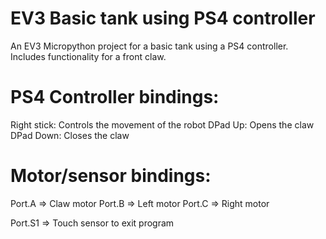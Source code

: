 # EV3 Basic tank using PS4 controller
An EV3 Micropython project for a basic tank using a PS4 controller. Includes functionality for a front claw.

# PS4 Controller bindings:

Right stick: Controls the movement of the robot
DPad Up: Opens the claw
DPad Down: Closes the claw

# Motor/sensor bindings:

Port.A => Claw motor
Port.B => Left motor
Port.C => Right motor

Port.S1 => Touch sensor to exit program
